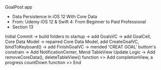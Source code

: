 GoalPost app
- Data Persistence in iOS 12 With Core Data
- From: Udemy iOS 12 & Swift 4: From Beginner to Paid Professional
- Section 13


Initial Commit -> 
build folders to startup -> 
add GoalsVC -> 
add GoalCell, Core Data Model -> 
repaired Core Data Model, add CreateGoalVC, bindToKeyboard() -> 
add FinishGoalVC ->
mended 'CREAT GOAL' buttom's constrain ->
Add NotificationCenter, Mend TableView Update Logic ->
Add removeCoreData(), deleteTableView() function >>
Add completionView, a progress countDown function >> End
